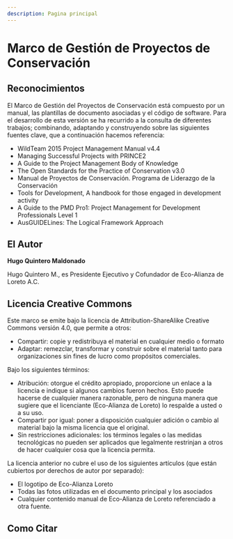 ```yaml
---
description: Pagina principal
---
```


# Marco de Gestión de Proyectos de Conservación

## Reconocimientos

El Marco de Gestión del Proyectos de Conservación está compuesto por un manual, las plantillas de documento asociadas y el código de software.  Para el desarrollo de esta versión se ha recurrido a la consulta de diferentes trabajos; combinando, adaptando y construyendo sobre las siguientes fuentes clave, que a continuación hacemos referencia:

* WildTeam 2015 Project Management Manual v4.4
* Managing Successful Projects with PRINCE2
* A Guide to the Project Management Body of Knowledge
* The Open Standards for the Practice of Conservation v3.0
* Manual de Proyectos de Conservación. Programa de Liderazgo de la Conservación
* Tools for Development, A handbook for those engaged in development activity
* A Guide to the PMD Pro1: Project Management for Development Professionals Level 1
* AusGUIDELines: The Logical Framework Approach

## El Autor

**Hugo Quintero Maldonado**

Hugo Quintero M., es Presidente Ejecutivo y Cofundador de Eco-Alianza de Loreto A.C.

## Licencia Creative Commons

Este marco se emite bajo la licencia de Attribution-ShareAlike Creative Commons versión 4.0, que permite a otros:

* Compartir: copie y redistribuya el material en cualquier medio o formato
* Adaptar: remezclar, transformar y construir sobre el material tanto para organizaciones sin fines de lucro como propósitos comerciales.

Bajo los siguientes términos:

* Atribución: otorgue el crédito apropiado, proporcione un enlace a la licencia e indique si algunos cambios fueron hechos. Esto puede hacerse de cualquier manera razonable, pero de ninguna manera que sugiere que el licenciante \(Eco-Alianza de Loreto\) lo respalde a usted o a su uso. 
* Compartir por igual: poner a disposición cualquier adición o cambio al material bajo la misma licencia que el original. 
* Sin restricciones adicionales: los términos legales o las medidas tecnológicas no pueden ser aplicados que legalmente restrinjan a otros de hacer cualquier cosa que la licencia permita.

La licencia anterior no cubre el uso de los siguientes artículos \(que están cubiertos por derechos de autor por separado\):

* El logotipo de Eco-Alianza Loreto
* Todas las fotos utilizadas en el documento principal y los asociados
* Cualquier contenido manual de Eco-Alianza de Loreto referenciado a otra fuente.

## Como Citar



